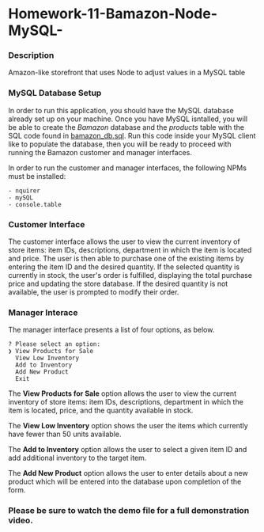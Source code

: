 # Homework-11-Bamazon-Node-MySQL-

### Description

Amazon-like storefront that uses Node to adjust values in a MySQL table

### MySQL Database Setup

In order to run this application, you should have the MySQL database already set up on your machine. Once you have MySQL isntalled, you will be able to create the *Bamazon* database and the *products* table with the SQL code found in [bamazon_db.sql](bamazon_db.sql). Run this code inside your MySQL client like to populate the database, then you will be ready to proceed with running the Bamazon customer and manager interfaces.

In order to run the customer and manager interfaces, the following NPMs must be installed:

	- nquirer
    - mySQL
    - console.table

### Customer Interface

The customer interface allows the user to view the current inventory of store items: item IDs, descriptions, department in which the item is located and price. The user is then able to purchase one of the existing items by entering the item ID and the desired quantity. If the selected quantity is currently in stock, the user's order is fulfilled, displaying the total purchase price and updating the store database. If the desired quantity is not available, the user is prompted to modify their order.

### Manager Interace

The manager interface presents a list of four options, as below. 

	? Please select an option:
	❯ View Products for Sale 
	  View Low Inventory 
	  Add to Inventory 
	  Add New Product
	  Exit
	  
The **View Products for Sale** option allows the user to view the current inventory of store items: item IDs, descriptions, department in which the item is located, price, and the quantity available in stock. 

The **View Low Inventory** option shows the user the items which currently have fewer than 50 units available.

The **Add to Inventory** option allows the user to select a given item ID and add additional inventory to the target item.

The **Add New Product** option allows the user to enter details about a new product which will be entered into the database upon completion of the form.

### Please be sure to watch the demo file for a full demonstration video.
